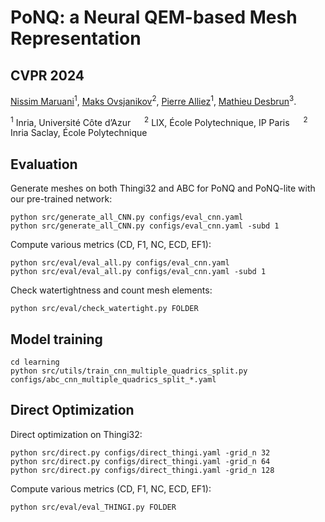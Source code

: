 

# PoNQ: a Neural QEM-based Mesh Representation
## CVPR 2024

[Nissim Maruani](https://nissmar.github.io)<sup>1</sup>, [Maks Ovsjanikov](https://www.lix.polytechnique.fr/~maks/)<sup>2</sup>, [Pierre Alliez](https://team.inria.fr/titane/pierre-alliez/)<sup>1</sup>, [Mathieu Desbrun](https://pages.saclay.inria.fr/mathieu.desbrun/)<sup>3</sup>.

<sup>1</sup> Inria, Université Côte d’Azur &emsp; <sup>2</sup> LIX, École Polytechnique, IP Paris &emsp; <sup>2</sup> Inria Saclay, École Polytechnique

## Evaluation

Generate meshes on both Thingi32 and ABC for PoNQ and PoNQ-lite with our pre-trained network:

```
python src/generate_all_CNN.py configs/eval_cnn.yaml
python src/generate_all_CNN.py configs/eval_cnn.yaml -subd 1
```

Compute various metrics (CD, F1, NC, ECD, EF1):

```
python src/eval/eval_all.py configs/eval_cnn.yaml
python src/eval/eval_all.py configs/eval_cnn.yaml -subd 1
```

Check watertightness and count mesh elements: 

````
python src/eval/check_watertight.py FOLDER
````
## Model training

```
cd learning
python src/utils/train_cnn_multiple_quadrics_split.py configs/abc_cnn_multiple_quadrics_split_*.yaml
```

## Direct Optimization

Direct optimization on Thingi32:
````
python src/direct.py configs/direct_thingi.yaml -grid_n 32
python src/direct.py configs/direct_thingi.yaml -grid_n 64
python src/direct.py configs/direct_thingi.yaml -grid_n 128
````

Compute various metrics (CD, F1, NC, ECD, EF1):

````
python src/eval/eval_THINGI.py FOLDER
````


